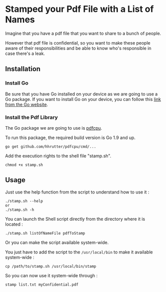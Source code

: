 # Stamped your Pdf File with a List of Names

Imagine that you have a pdf file that you want to share to a bunch of people.

However that pdf file is confidential, so you want to make these people aware of their responsibilities and be able to know who's responsible in case there's a leak. 

## Installation

### Install Go 
Be sure that you have Go installed on your device as we are going to use a Go package.
If you want to install Go on your device, you can follow this [link from the Go website](https://golang.org/doc/install).

### Install the Pdf Library
The Go package we are going to use is [pdfcpu](https://pdfcpu.io/getting_started/getting_started).

To run this package, the required build version is Go 1.9 and up.

	go get github.com/hhrutter/pdfcpu/cmd/...

Add the execution rights to the shell file "stamp.sh".

	chmod +x stamp.sh

## Usage

Just use the help function from the script to understand how to use it : 

	./stamp.sh --help
	or
	./stamp.sh -h

You can launch the Shell script directly from the directory where it is located : 

    ./stamp.sh listOfNameFile pdfToStamp

Or you can make the script available system-wide.

You just have to add the script to the `/usr/local/bin` to make it available system-wide : 

	cp /path/to/stamp.sh /usr/local/bin/stamp

So you can now use it system-wide through : 

	stamp list.txt myConfidential.pdf
